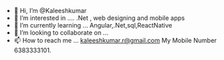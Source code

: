 - 👋 Hi, I’m @Kaleeshkumar
- 👀 I’m interested in .... .Net , web designing and mobile apps
- 🌱 I’m currently learning ... Angular,.Net,sql,ReactNative
- 💞️ I’m looking to collaborate on ...
- 📫 How to reach me ... kaleeshkumar.r@gmail.com
My Mobile Number 6383333101.

<!---
Kaleeshkumar/Kaleeshkumar is a ✨ special ✨ repository because its `README.md` (this file) appears on your GitHub profile.
You can click the Preview link to take a look at your changes.
--->
